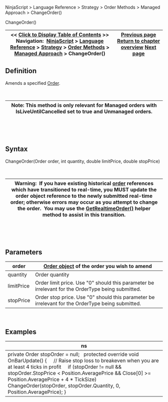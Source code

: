 ﻿


NinjaScript \> Language Reference \> Strategy \> Order Methods \> Managed Approach \> ChangeOrder()






















ChangeOrder()







| \<\< [Click to Display Table of Contents](managed_changeorder.md) \>\> **Navigation:**     [NinjaScript](ninjascript.md) \> [Language Reference](language_reference_wip.md) \> [Strategy](strategy.md) \> [Order Methods](order_methods.md) \> [Managed Approach](managed_approach.md) \> ChangeOrder() | [Previous page](managed_cancelorder.md) [Return to chapter overview](managed_approach.md) [Next page](enterlong.md) |
| --- | --- |











## Definition


Amends a specified [Order](order.md).


 




| Note: This method is only relevant for Managed orders with IsLiveUntilCancelled set to true and Unmanaged orders. |
| --- |



 


 


## Syntax


ChangeOrder(Order order, int quantity, double limitPrice, double stopPrice)


 




| Warning:  If you have existing historical [order](order.md) references which have transitioned to real\-time, you MUST update the order object reference to the newly submitted real\-time order; otherwise errors may occur as you attempt to change the order.  You may use the [GetRealtimeOrder()](getrealtimeorder.md) helper method to assist in this transition. |
| --- |



 


 


## Parameters




| order | [Order object](order.md) of the order you wish to amend |
| --- | --- |
| quantity | Order quantity |
| limitPrice | Order limit price. Use "0" should this parameter be irrelevant for the OrderType being submitted. |
| stopPrice | Order stop price. Use "0" should this parameter be irrelevant for the OrderType being submitted. |



 


## 


## Examples




| ns |
| --- |
| private Order stopOrder \= null;   protected override void OnBarUpdate() {      // Raise stop loss to breakeven when you are at least 4 ticks in profit      if (stopOrder !\= null \&\& stopOrder.StopPrice \< Position.AveragePrice \&\& Close\[0] \>\= Position.AveragePrice \+ 4 \* TickSize)          ChangeOrder(stopOrder, stopOrder.Quantity, 0, Position.AveragePrice); } |









